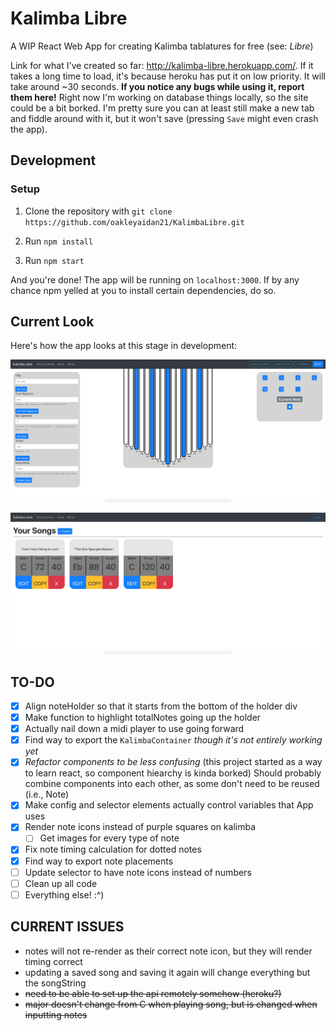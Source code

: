 # Kalimba Libre

A WIP React Web App for creating Kalimba tablatures for free (see: _Libre_)

Link for what I've created so far: http://kalimba-libre.herokuapp.com/.
If it takes a long time to load, it's because heroku has put it on low priority. It will take around ~30 seconds. **If you notice any bugs while using it, report them here!** Right now I'm working on database things locally, so the site could be a bit borked. I'm pretty sure you can at least still make a new tab and fiddle around with it, but it won't save (pressing `Save` might even crash the app).

## Development

### Setup

1. Clone the repository with
   `git clone https://github.com/oakleyaidan21/KalimbaLibre.git`

2. Run `npm install`

3. Run `npm start`

And you're done! The app will be running on `localhost:3000`. If by any chance npm yelled at you to install certain dependencies, do so.

## Current Look

Here's how the app looks at this stage in development:

![alt_text](./public/wipS2.png)

![alt_text](./public/wipS.PNG)

## TO-DO

- [x] Align noteHolder so that it starts from the bottom of the holder div
- [x] Make function to highlight totalNotes going up the holder
- [x] Actually nail down a midi player to use going forward
- [x] Find way to export the `KalimbaContainer` _though it's not entirely working yet_
- [x] _Refactor components to be less confusing_ (this project started as a way to learn react, so component hiearchy is kinda borked) Should probably combine components into each other, as some don't need to be reused (i.e., Note)
- [x] Make config and selector elements actually control variables that App uses
- [x] Render note icons instead of purple squares on kalimba
  - [ ] Get images for every type of note
- [x] Fix note timing calculation for dotted notes
- [x] Find way to export note placements
- [ ] Update selector to have note icons instead of numbers
- [ ] Clean up all code
- [ ] Everything else! :^)

## CURRENT ISSUES

- notes will not re-render as their correct note icon, but they will render timing correct
- updating a saved song and saving it again will change everything but the songString
- ~~need to be able to set up the api remotely somehow (heroku?)~~
- ~~major doesn't change from C when playing song, but is changed when inputting notes~~

